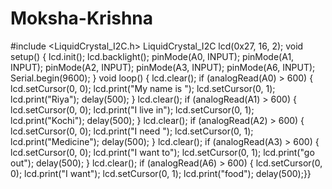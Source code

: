 # Moksha-Krishna
#include <LiquidCrystal_I2C.h>
LiquidCrystal_I2C lcd(0x27, 16, 2);
void setup() {
lcd.init();
lcd.backlight();
pinMode(A0, INPUT);
pinMode(A1, INPUT);
pinMode(A2, INPUT);
pinMode(A3, INPUT);
pinMode(A6, INPUT);
Serial.begin(9600);
}
void loop() {
lcd.clear();
if (analogRead(A0) > 600) {
lcd.setCursor(0, 0);
lcd.print("My name is ");
lcd.setCursor(0, 1);
lcd.print("Riya");
delay(500);
}
lcd.clear();
if (analogRead(A1) > 600) {
lcd.setCursor(0, 0);
lcd.print("I live in");
lcd.setCursor(0, 1);
lcd.print("Kochi");
delay(500);
}
lcd.clear();
if (analogRead(A2) > 600) {
lcd.setCursor(0, 0);
lcd.print("I need ");
lcd.setCursor(0, 1);
lcd.print("Medicine");
delay(500);
}
lcd.clear();
if (analogRead(A3) > 600) {
lcd.setCursor(0, 0);
lcd.print("I want to");
lcd.setCursor(0, 1);
lcd.print("go out");
delay(500);
}
lcd.clear();
if (analogRead(A6) > 600) {
lcd.setCursor(0, 0);
lcd.print("I want");
lcd.setCursor(0, 1);
lcd.print("food");
delay(500);}}
